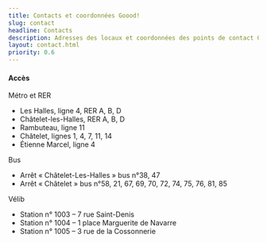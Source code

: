 ```yaml
---
title: Contacts et coordonnées Goood!
slug: contact
headline: Contacts
description: Adresses des locaux et coordonnées des points de contact Goood! 
layout: contact.html
priority: 0.6
---
```


#### Accès ####
Métro et RER

* Les Halles, ligne 4, RER A, B, D
* Châtelet-les-Halles, RER A, B, D
* Rambuteau, ligne 11
* Châtelet, lignes 1, 4, 7, 11, 14
* Étienne Marcel, ligne 4

Bus

* Arrêt « Châtelet-Les-Halles » bus n°38, 47
* Arrêt « Châtelet » bus n°58, 21, 67, 69, 70, 72, 74, 75, 76, 81, 85

Vélib

* Station n° 1003 – 7 rue Saint-Denis
* Station n° 1004 – 1 place Marguerite de Navarre
* Station n° 1005 – 3 rue de la Cossonnerie